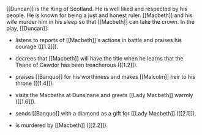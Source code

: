 [[Duncan]] is the King of Scotland. He is well liked and respected by his people. He is known for being a just and honest ruler. [[Macbeth]] and his wife murder him in his sleep so that [[Macbeth]] can take the crown. In the play, [[Duncan]]:

- listens to reports of [[Macbeth]]'s actions in battle and praises his courage ([[1.2]]).

- decrees that [[Macbeth]] will have the title when he learns that the Thane of Cawdor has been treacherous ([[1.2]]).

- praises [[Banquo]] for his worthiness and makes [[Malcolm]] heir to his throne ([[1.4]]).

- visits the Macbeths at Dunsinane and greets [[Lady Macbeth]] warmly ([[1.6]]).

- sends [[Banquo]] with a diamond as a gift for [[Lady Macbeth]] ([[2.1]]).

- is murdered by [[Macbeth]] ([[2.2]]).